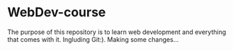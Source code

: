 # WebDev-course
The purpose of this repository is to learn web development and everything that comes with it. 
Ingluding Git:).
Making some changes...
